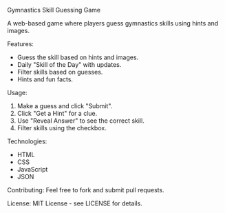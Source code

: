Gymnastics Skill Guessing Game

A web-based game where players guess gymnastics skills using hints and images.

Features:
- Guess the skill based on hints and images.
- Daily "Skill of the Day" with updates.
- Filter skills based on guesses.
- Hints and fun facts.

Usage:
1. Make a guess and click "Submit".
2. Click "Get a Hint" for a clue.
3. Use "Reveal Answer" to see the correct skill.
4. Filter skills using the checkbox.

Technologies:
- HTML
- CSS
- JavaScript
- JSON

Contributing:
Feel free to fork and submit pull requests.

License:
MIT License - see LICENSE for details.
